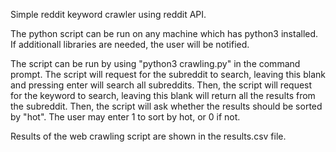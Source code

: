 Simple reddit keyword crawler using reddit API.

The python script can be run on any machine which has python3 installed.
If additionall libraries are needed, the user will be notified.

The script can be run by using "python3 crawling.py" in the command prompt.
The script will request for the subreddit to search, leaving this blank and pressing enter will
search all subreddits.
Then, the script will request for the keyword to search, leaving this blank will return all the 
results from the subreddit.
Then, the script will ask whether the results should be sorted by "hot". The user may enter 1 to sort
by hot, or 0 if not.

Results of the web crawling script are shown in the results.csv file.